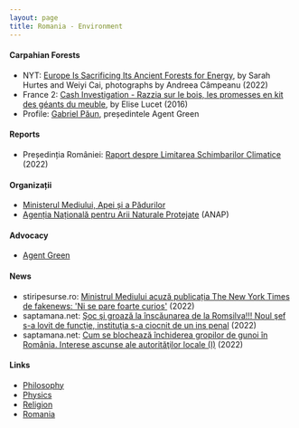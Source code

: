 ```yaml
---
layout: page
title: Romania - Environment
---
```

#### Carpahian Forests
* NYT: [Europe Is Sacrificing Its Ancient Forests for Energy](https://www.nytimes.com/interactive/2022/09/07/world/europe/eu-logging-wood-pellets.html?fbclid=IwAR0fg6-6OoQbkjLi5b4QEOGZ9nLmcNG1e90foLqniPkCOX_x8LVdlHs45SM), by Sarah Hurtes and Weiyi Cai, photographs by Andreea Câmpeanu (2022)
* France 2: [Cash Investigation - Razzia sur le bois, les promesses en kit des géants du meuble](https://www.dailymotion.com/video/x59qar9), by Elise Lucet (2016)
* Profile: [Gabriel Păun](https://www.linkedin.com/in/gabriel-paun-65641110a/), președintele Agent Green

#### Reports
* Președinția României: [Raport despre Limitarea Schimbarilor Climatice](https://www.presidency.ro/files/userfiles/Raport%20Limitarea%20Schimbarilor%20Climatice.pdf?fbclid=IwAR0KiMLBnDCwPgaFNv88KNX9gJtSPvVQ--Mn4h-RJzSOSLgfp3tmjIvFyxg) (2022)

#### Organizații
* [Ministerul Mediului, Apei și a Pădurilor](http://www.mmediu.ro/)
* [Agenția Națională pentru Arii Naturale Protejate](http://ananp.gov.ro/) (ANAP)

#### Advocacy
* [Agent Green](https://agentgreen.ro)


#### News
* stiripesurse.ro: [Ministrul Mediului acuză publicația The New York Times de fakenews: 'Ni se pare foarte curios'](https://www.stiripesurse.ro/ministrul-mediului-new-york-times-fakenews_2548135.html?fbclid=IwAR3dNBB5lUkJR77iB4V5WxJAyIbJA8J5epObdYooNj02RWC5Q9eFVX280OY) (2022)
* saptamana.net: [Şoc şi groază la înscăunarea de la Romsilva!!! Noul şef s-a lovit de funcţie, instituţia s-a ciocnit de un ins penal](http://saptamana.net/articol/19413-soc-si-groaza-la-inscaunarea-de-la-romsilva-noul-sef-s-a-lovit-de-functie-institutia-s-a-ciocnit-de-un-ins-penal?fbclid=IwAR3PKZHdsR58p5RW9yM1iyHlWBG7V0u-mX53b75CYab2o-aaKrkY6O_v-SA) (2022)
* saptamana.net: [Cum se blochează închiderea gropilor de gunoi în România. Interese ascunse ale autorităţilor locale (I)](http://saptamana.net/articol/19309-cum-se-blocheaza-inchiderea-gropilor-de-gunoi-in-romania-interese-ascunse-ale-autoritatilor-locale-i) (2022)

#### Links
* [Philosophy](philosophy.md)
* [Physics](physics.md)
* [Religion](religion.md)
* [Romania](romania.md)

